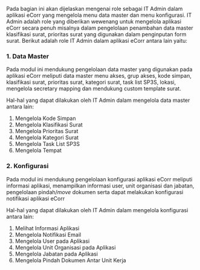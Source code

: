 Pada bagian ini akan dijelaskan mengenai role sebagai IT Admin dalam aplikasi eCorr yang mengelola menu data master dan menu 
konfigurasi. IT Admin adalah role yang diberikan wewenang untuk mengelola aplikasi eCorr secara penuh misalnya dalam 
pengelolaan penambahan data master klasifikasi surat, prioritas surat yang digunakan dalam penginputan form surat. 
Berikut adalah role IT Admin dalam aplikasi eCorr antara lain yaitu: 

### 1. Data Master 

Pada modul ini mendukung pengelolaan data master yang digunakan pada aplikasi eCorr meliputi data master menu akses, grup 
akses, kode simpan, klasifikasi surat, prioritas surat, kategori surat, task list SP3S, lokasi, mengelola secretary mapping
dan mendukung custom template surat. 

Hal-hal yang dapat dilakukan oleh IT Admin dalam mengelola data master antara lain: 

1. Mengelola Kode Simpan
2. Mengelola Klasifikasi Surat
3. Mengelola Prioritas Surat
4. Mengelola Kategori Surat
5. Mengelola Task List SP3S
6. Mengelola Tempat

### 2. Konfigurasi

Pada modul ini mendukung pengelolaan konfigurasi aplikasi eCorr meliputi informasi aplikasi, menampilkan informasi user, 
unit organisasi dan jabatan, pengelolaan pindah/*move* dokumen serta dapat melakukan konfigurasi notifikasi aplikasi eCorr

Hal-hal yang dapat dilakukan oleh IT Admin dalam mengelola konfigurasi antara lain: 

1. Melihat Informasi Aplikasi
2. Mengelola Notifikasi Email
3. Mengelola User pada Aplikasi
4. Mengelola Unit Organisasi pada Aplikasi
5. Mengelola Jabatan pada Aplikasi
6. Mengelola Pindah Dokumen Antar Unit Kerja